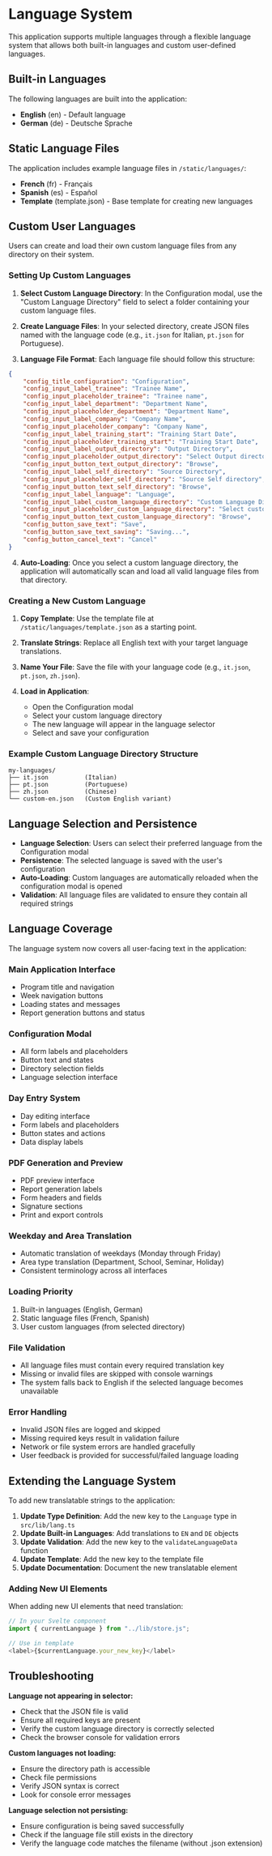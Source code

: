 # Language System

This application supports multiple languages through a flexible language system that allows both built-in languages and custom user-defined languages.

## Built-in Languages

The following languages are built into the application:
- **English** (en) - Default language
- **German** (de) - Deutsche Sprache

## Static Language Files

The application includes example language files in `/static/languages/`:
- **French** (fr) - Français
- **Spanish** (es) - Español
- **Template** (template.json) - Base template for creating new languages

## Custom User Languages

Users can create and load their own custom language files from any directory on their system.

### Setting Up Custom Languages

1. **Select Custom Language Directory**: In the Configuration modal, use the "Custom Language Directory" field to select a folder containing your custom language files.

2. **Create Language Files**: In your selected directory, create JSON files named with the language code (e.g., `it.json` for Italian, `pt.json` for Portuguese).

3. **Language File Format**: Each language file should follow this structure:

```json
{
    "config_title_configuration": "Configuration",
    "config_input_label_trainee": "Trainee Name",
    "config_input_placeholder_trainee": "Trainee name",
    "config_input_label_department": "Department Name",
    "config_input_placeholder_department": "Department Name",
    "config_input_label_company": "Company Name",
    "config_input_placeholder_company": "Company Name",
    "config_input_label_training_start": "Training Start Date",
    "config_input_placeholder_training_start": "Training Start Date",
    "config_input_label_output_directory": "Output Directory",
    "config_input_placeholder_output_directory": "Select Output directory",
    "config_input_button_text_output_directory": "Browse",
    "config_input_label_self_directory": "Source Directory",
    "config_input_placeholder_self_directory": "Source Self directory",
    "config_input_button_text_self_directory": "Browse",
    "config_input_label_language": "Language",
    "config_input_label_custom_language_directory": "Custom Language Directory",
    "config_input_placeholder_custom_language_directory": "Select custom language directory",
    "config_input_button_text_custom_language_directory": "Browse",
    "config_button_save_text": "Save",
    "config_button_save_text_saving": "Saving...",
    "config_button_cancel_text": "Cancel"
}
```

4. **Auto-Loading**: Once you select a custom language directory, the application will automatically scan and load all valid language files from that directory.

### Creating a New Custom Language

1. **Copy Template**: Use the template file at `/static/languages/template.json` as a starting point.

2. **Translate Strings**: Replace all English text with your target language translations.

3. **Name Your File**: Save the file with your language code (e.g., `it.json`, `pt.json`, `zh.json`).

4. **Load in Application**: 
   - Open the Configuration modal
   - Select your custom language directory
   - The new language will appear in the language selector
   - Select and save your configuration

### Example Custom Language Directory Structure

```
my-languages/
├── it.json          (Italian)
├── pt.json          (Portuguese)
├── zh.json          (Chinese)
└── custom-en.json   (Custom English variant)
```

## Language Selection and Persistence

- **Language Selection**: Users can select their preferred language from the Configuration modal
- **Persistence**: The selected language is saved with the user's configuration
- **Auto-Loading**: Custom languages are automatically reloaded when the configuration modal is opened
- **Validation**: All language files are validated to ensure they contain all required strings

## Language Coverage

The language system now covers all user-facing text in the application:

### Main Application Interface
- Program title and navigation
- Week navigation buttons
- Loading states and messages
- Report generation buttons and status

### Configuration Modal
- All form labels and placeholders
- Button text and states
- Directory selection fields
- Language selection interface

### Day Entry System
- Day editing interface
- Form labels and placeholders
- Button states and actions
- Data display labels

### PDF Generation and Preview
- PDF preview interface
- Report generation labels
- Form headers and fields
- Signature sections
- Print and export controls

### Weekday and Area Translation
- Automatic translation of weekdays (Monday through Friday)
- Area type translation (Department, School, Seminar, Holiday)
- Consistent terminology across all interfaces

### Loading Priority
1. Built-in languages (English, German)
2. Static language files (French, Spanish)
3. User custom languages (from selected directory)

### File Validation
- All language files must contain every required translation key
- Missing or invalid files are skipped with console warnings
- The system falls back to English if the selected language becomes unavailable

### Error Handling
- Invalid JSON files are logged and skipped
- Missing required keys result in validation failure
- Network or file system errors are handled gracefully
- User feedback is provided for successful/failed language loading

## Extending the Language System

To add new translatable strings to the application:

1. **Update Type Definition**: Add the new key to the `Language` type in `src/lib/lang.ts`
2. **Update Built-in Languages**: Add translations to `EN` and `DE` objects
3. **Update Validation**: Add the new key to the `validateLanguageData` function
4. **Update Template**: Add the new key to the template file
5. **Update Documentation**: Document the new translatable element

### Adding New UI Elements

When adding new UI elements that need translation:

```typescript
// In your Svelte component
import { currentLanguage } from "../lib/store.js";

// Use in template
<label>{$currentLanguage.your_new_key}</label>
```

## Troubleshooting

**Language not appearing in selector:**
- Check that the JSON file is valid
- Ensure all required keys are present
- Verify the custom language directory is correctly selected
- Check the browser console for validation errors

**Custom languages not loading:**
- Ensure the directory path is accessible
- Check file permissions
- Verify JSON syntax is correct
- Look for console error messages

**Language selection not persisting:**
- Ensure configuration is being saved successfully
- Check if the language file still exists in the directory
- Verify the language code matches the filename (without .json extension)
